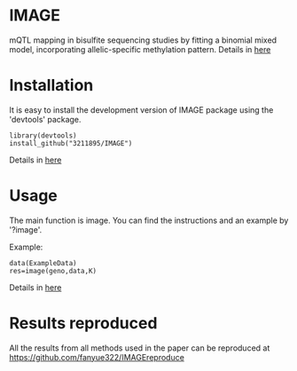 # IMAGE
mQTL mapping in bisulfite sequencing studies by fitting a binomial mixed model, incorporating allelic-specific methylation pattern. Details in [here](https://fanyue322.github.io/about.html)

# Installation
It is easy to install the development version of IMAGE package using the 'devtools' package.
```
library(devtools)
install_github("3211895/IMAGE")
```
Details in [here](https://fanyue322.github.io/install.html)
# Usage
The main function is image. You can find the instructions and an example by '?image'.

Example:
```
data(ExampleData)
res=image(geno,data,K)
```
Details in [here](https://fanyue322.github.io/index.html)
# Results reproduced
All the results from all methods used in the paper can be reproduced at https://github.com/fanyue322/IMAGEreproduce


